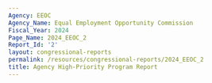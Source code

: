 ```yaml
---
Agency: EEOC
Agency_Name: Equal Employment Opportunity Commission
Fiscal_Year: 2024
Page_Name: 2024_EEOC_2
Report_Id: '2'
layout: congressional-reports
permalink: /resources/congressional-reports/2024_EEOC_2
title: Agency High-Priority Program Report
---
```

